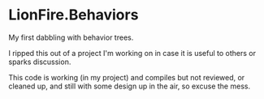 LionFire.Behaviors
==================

My first dabbling with behavior trees.

I ripped this out of a project I'm working on in case it is useful to others or sparks discussion.

This code is working (in my project) and compiles but not reviewed, or cleaned up, and still with some design up in the air, so excuse the mess. 

